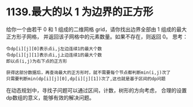 # 1139.最大的以 1 为边界的正方形
给你一个由若干 0 和 1 组成的二维网格 grid，请你找出边界全部由 1 组成的最大 正方形子网格，
并返回该子网格中的元素数量。如果不存在，则返回 0。
思考：

```$xslt
令dp[i][j][0]表示点i,j左边连续1的最大个数
令dp[i][j][1]表示点i,j上边连续1的最大个数
即以点(i,j)为右下点的正方形

获得这部分数据后，再查询最大的正方形时，就不需要每个节点都判断min(i,j)次了
只需要判断min(dp[i][j][0],dp[i][j][1])次了,这也就是基于区间的dp问题
```
在动态规划中，寻找子问题可以通过区间，计数，树形的方向考虑，
合理的设置dp数组的意义，能够有效的解决问题。